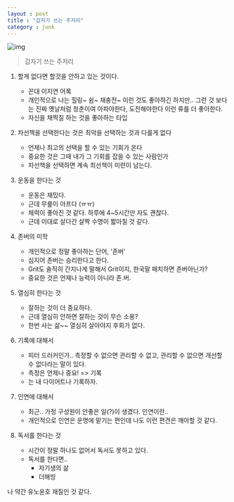 ```yaml
---
layout : post
title : "갑자기 쓰는 주저리"
category : junk
---
```


![img](https://images.unsplash.com/photo-1597145021589-6c93775b8717?ixlib=rb-1.2.1&ixid=eyJhcHBfaWQiOjEyMDd9&auto=format&fit=crop&w=2219&q=80)

> 갑자기 쓰는 주저리


1. 할게 없다면 할것을 안하고 있는 것이다.
    - 꼰대 이지연 어록
    - 개인적으로 나는 힐링~ 쉼~ 재충전~ 이런 것도 좋아하긴 하지만.. 그런 것 보다는 진짜 옛날처럼 청춘이여 아파야한다, 도전해야한다 이런 류를 더 좋아한다. 
    - 자신을 채찍질 하는 것을 좋아하는 타입

2. 차선책을 선택한다는 것은 최악을 선택하는 것과 다를게 없다
    - 언제나 최고의 선택을 할 수 있는 기회가 온다
    - 중요한 것은 그때 내가 그 기회를 잡을 수 있는 사람인가
    - 차선책을 선택하면 계속 최선책이 미련이 남는다.

3. 운동을 한다는 것
    - 운동은 재밌다.
    - 근데 무릎이 아프다 (ㅠㅠ)
    - 체력이 좋아진 것 같다. 하루에 4~5시간만 자도 괜찮다.
    - 근데 이대로 살다간 살짝 수명이 짧아질 것 같다.

4. 존버의 미학
    - 개인적으로 정말 좋아하는 단어, '존버'
    - 심지어 존버는 승리한다고 한다.
    - Grit도 솔직히 간지나게 말해서 Grit이지, 한국말 패치하면 존버아닌가?
    - 중요한 것은 언제나 능력이 아니라 존.버.

5. 열심히 한다는 것
    - 잘하는 것이 더 중요하다.
    - 근데 열심히 안하면 잘하는 것이 무슨 소용?
    - 한번 사는 삶~~ 열심히 살아야지 후회가 없다.

6. 기록에 대해서
    - 피터 드러커인가.. 측정할 수 없으면 관리할 수 없고, 관리할 수 없으면 개선할 수 없다라는 말이 있다.
    - 측정은 언제나 중요! => 기록
    - 는 내 다이어트나 기록하자.

7. 인연에 대해서
    - 최근.. 가정 구성원이 안좋은 일(?)이 생겼다. 인연이란..
    - 개인적으로 인연은 운명에 맡기는 편인데 나도 이런 편견은 깨야할 것 같다.

8. 독서를 한다는 것
    - 시간이 정말 하나도 없어서 독서도 못하고 있다.
    - 독서를 한다면..
        - 자기생의 삶
        - 더해빙


나 약간 유노윤호 재질인 것 같다.
